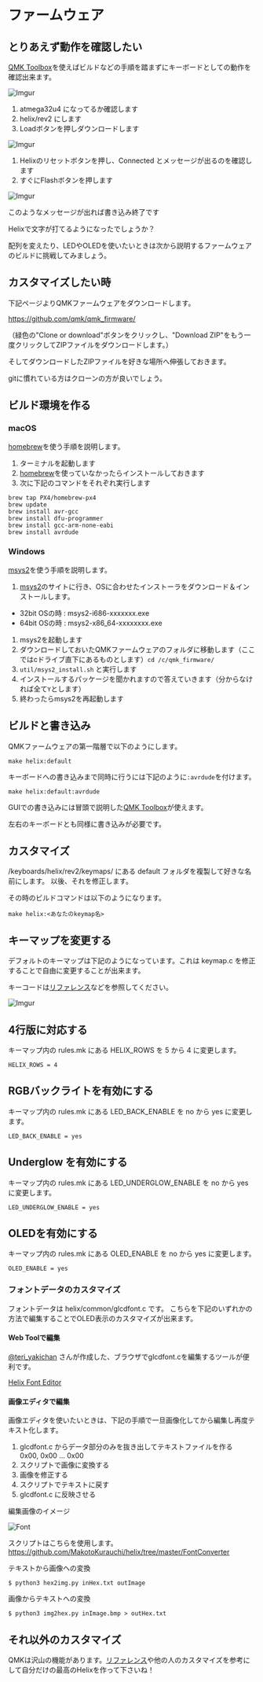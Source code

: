 # ファームウェア

## とりあえず動作を確認したい

[QMK Toolbox](https://github.com/qmk/qmk_toolbox/releases)を使えばビルドなどの手順を踏まずにキーボードとしての動作を確認出来ます。

![Imgur](https://i.imgur.com/MiVj7jo.png)

1. atmega32u4 になってるか確認します
2. helix/rev2 にします
3. Loadボタンを押しダウンロードします


![Imgur](https://i.imgur.com/hLygSgB.png)

1. Helixのリセットボタンを押し、Connected とメッセージが出るのを確認します
2. すぐにFlashボタンを押します

![Imgur](https://i.imgur.com/dH2Wser.png)

このようなメッセージが出れば書き込み終了です

Helixで文字が打てるようになったでしょうか？

配列を変えたり、LEDやOLEDを使いたいときは次から説明するファームウェアのビルドに挑戦してみましょう。

## カスタマイズしたい時
下記ページよりQMKファームウェアをダウンロードします。

https://github.com/qmk/qmk_firmware/

（緑色の"Clone or download"ボタンをクリックし、"Download ZIP"をもう一度クリックしてZIPファイルをダウンロードします。）

そしてダウンロードしたZIPファイルを好きな場所へ伸張しておきます。

gitに慣れている方はクローンの方が良いでしょう。

## ビルド環境を作る
### macOS
 [homebrew](https://brew.sh)を使う手順を説明します。
1. ターミナルを起動します
1. [homebrew](https://brew.sh)を使っていなかったらインストールしておきます
1. 次に下記のコマンドをそれぞれ実行します

```brew tap osx-cross/avr
brew tap PX4/homebrew-px4
brew update
brew install avr-gcc
brew install dfu-programmer
brew install gcc-arm-none-eabi
brew install avrdude
```

### Windows

[msys2](http://www.msys2.org/)を使う手順を説明します。

1. [msys2](http://www.msys2.org/)のサイトに行き、OSに合わせたインストーラをダウンロード＆インストールします。
  - 32bit OSの時 : msys2-i686-xxxxxxx.exe
  - 64bit OSの時 : msys2-x86_64-xxxxxxxx.exe
1. msys2を起動します
1. ダウンロードしておいたQMKファームウェアのフォルダに移動します（ここではcドライブ直下にあるものとします）`cd /c/qmk_firmware/`
1. `util/msys2_install.sh` と実行します
1. インストールするパッケージを聞かれますので答えていきます（分からなければ全て`Y`とします）
1. 終わったらmsys2を再起動します

## ビルドと書き込み

QMKファームウェアの第一階層で以下のようにします。

    make helix:default

キーボードへの書き込みまで同時に行うには下記のように`:avrdude`を付けます。

    make helix:default:avrdude

GUIでの書き込みには冒頭で説明した[QMK Toolbox](https://github.com/qmk/qmk_toolbox/releases)が使えます。

左右のキーボードとも同様に書き込みが必要です。

## カスタマイズ

/keyboards/helix/rev2/keymaps/ にある default フォルダを複製して好きな名前にします。
以後、それを修正します。

その時のビルドコマンドは以下のようになります。

    make helix:<あなたのkeymap名>

## キーマップを変更する

デフォルトのキーマップは下記のようになっています。これは
keymap.c
を修正することで自由に変更することが出来ます。

キーコードは[リファレンス](https://docs.qmk.fm/keycodes.html)などを参照してください。

![Imgur](https://i.imgur.com/YxZT1TL.png)

## 4行版に対応する

キーマップ内の rules.mk にある HELIX_ROWS を 5 から 4 に変更します。

    HELIX_ROWS = 4

## RGBバックライトを有効にする

キーマップ内の rules.mk にある LED_BACK_ENABLE を no から yes に変更します。

    LED_BACK_ENABLE = yes

##  Underglow を有効にする

キーマップ内の rules.mk にある LED_UNDERGLOW_ENABLE を no から yes に変更します。

    LED_UNDERGLOW_ENABLE = yes

## OLEDを有効にする

キーマップ内の rules.mk にある OLED_ENABLE を no から yes に変更します。

    OLED_ENABLE = yes


### フォントデータのカスタマイズ
フォントデータは helix/common/glcdfont.c です。
こちらを下記のいずれかの方法で編集することでOLED表示のカスタマイズが出来ます。

#### Web Toolで編集

[@teri_yakichan](https://twitter.com/teri_yakichan) さんが作成した、ブラウザでglcdfont.cを編集するツールが便利です。

[Helix Font Editor](http://teripom.x0.com/)

#### 画像エディタで編集

画像エディタを使いたいときは、下記の手順で一旦画像化してから編集し再度テキスト化します。

1. glcdfont.c からデータ部分のみを抜き出してテキストファイルを作る  
0x00, 0x00 ... 0x00
2. スクリプトで画像に変換する
3. 画像を修正する
4. スクリプトでテキストに戻す
5. glcdfont.c に反映させる

編集画像のイメージ

![Font](https://i.imgur.com/adJX6CX.png)

スクリプトはこちらを使用します。
https://github.com/MakotoKurauchi/helix/tree/master/FontConverter

テキストから画像への変換

    $ python3 hex2img.py inHex.txt outImage

画像からテキストへの変換

    $ python3 img2hex.py inImage.bmp > outHex.txt





## それ以外のカスタマイズ

QMKは沢山の機能があります。[リファレンス](https://docs.qmk.fm)や他の人のカスタマイズを参考にして自分だけの最高のHelixを作って下さいね！
